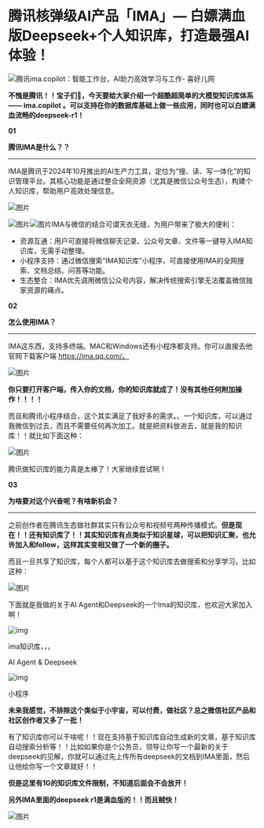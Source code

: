 # 腾讯核弹级AI产品「IMA」— 白嫖满血版Deepseek+个人知识库，打造最强AI体验！


![腾讯ima.copilot：智能工作台，AI助力高效学习与工作- 喜好儿网](./%E8%85%BE%E8%AE%AF%E6%A0%B8%E5%BC%B9%E7%BA%A7AI%E4%BA%A7%E5%93%81%E3%80%8CIMA%E3%80%8D%E2%80%94%20%E7%99%BD%E5%AB%96%E6%BB%A1%E8%A1%80%E7%89%88Deepseek+%E4%B8%AA%E4%BA%BA%E7%9F%A5%E8%AF%86%E5%BA%93%EF%BC%8C%E6%89%93%E9%80%A0%E6%9C%80%E5%BC%BAAI%E4%BD%93%E9%AA%8C%EF%BC%81.assets/640-20250503222317567)











**不愧是腾讯！！宝子们👫，今天要给大家介绍一个超酷超简单的大模型知识库体系—— ima.copilot 。可以支持在你的数据库基础上做一些应用，同时也可以白嫖满血流畅的deepseek-r1！**







**01**

**腾讯IMA是什么？？**

------



IMA是腾讯于2024年10月推出的AI生产力工具，定位为“搜、读、写一体化”的知识管理平台。其核心功能是通过整合全网资源（尤其是微信公众号生态），构建个人知识库，帮助用户高效处理信息。

![图片](./%E8%85%BE%E8%AE%AF%E6%A0%B8%E5%BC%B9%E7%BA%A7AI%E4%BA%A7%E5%93%81%E3%80%8CIMA%E3%80%8D%E2%80%94%20%E7%99%BD%E5%AB%96%E6%BB%A1%E8%A1%80%E7%89%88Deepseek+%E4%B8%AA%E4%BA%BA%E7%9F%A5%E8%AF%86%E5%BA%93%EF%BC%8C%E6%89%93%E9%80%A0%E6%9C%80%E5%BC%BAAI%E4%BD%93%E9%AA%8C%EF%BC%81.assets/640-20250503222317624)

![图片](./%E8%85%BE%E8%AE%AF%E6%A0%B8%E5%BC%B9%E7%BA%A7AI%E4%BA%A7%E5%93%81%E3%80%8CIMA%E3%80%8D%E2%80%94%20%E7%99%BD%E5%AB%96%E6%BB%A1%E8%A1%80%E7%89%88Deepseek+%E4%B8%AA%E4%BA%BA%E7%9F%A5%E8%AF%86%E5%BA%93%EF%BC%8C%E6%89%93%E9%80%A0%E6%9C%80%E5%BC%BAAI%E4%BD%93%E9%AA%8C%EF%BC%81.assets/640-20250503222317572)![图片](./%E8%85%BE%E8%AE%AF%E6%A0%B8%E5%BC%B9%E7%BA%A7AI%E4%BA%A7%E5%93%81%E3%80%8CIMA%E3%80%8D%E2%80%94%20%E7%99%BD%E5%AB%96%E6%BB%A1%E8%A1%80%E7%89%88Deepseek+%E4%B8%AA%E4%BA%BA%E7%9F%A5%E8%AF%86%E5%BA%93%EF%BC%8C%E6%89%93%E9%80%A0%E6%9C%80%E5%BC%BAAI%E4%BD%93%E9%AA%8C%EF%BC%81.assets/640-20250503222317579)IMA与微信的结合可谓天衣无缝，为用户带来了极大的便利：

- 资源互通：用户可直接将微信聊天记录、公众号文章、文件等一键导入IMA知识库，无需手动整理。
- 小程序支持：通过微信搜索“IMA知识库”小程序，可直接使用IMA的全网搜索、文档总结、问答等功能。
- 生态整合：IMA优先调用微信公众号内容，解决传统搜索引擎无法覆盖微信独家资源的痛点。







**02**

**怎么使用IMA？**

------



IMA这东西，支持多终端。MAC和Windows还有小程序都支持。你可以直接去他官网下载客户端 https://ima.qq.com/。

![图片](./%E8%85%BE%E8%AE%AF%E6%A0%B8%E5%BC%B9%E7%BA%A7AI%E4%BA%A7%E5%93%81%E3%80%8CIMA%E3%80%8D%E2%80%94%20%E7%99%BD%E5%AB%96%E6%BB%A1%E8%A1%80%E7%89%88Deepseek+%E4%B8%AA%E4%BA%BA%E7%9F%A5%E8%AF%86%E5%BA%93%EF%BC%8C%E6%89%93%E9%80%A0%E6%9C%80%E5%BC%BAAI%E4%BD%93%E9%AA%8C%EF%BC%81.assets/640-20250503222317612)



**你只要打开客户端，传入你的文档，你的知识库就成了！没有其他任何附加操作！！！！**



而且和腾讯小程序结合，这个其实满足了我好多的需求。。一个知识库，可以通过我微信到过去，而且不需要任何再次加工。就是把资料放进去，就是我的知识库！！就比如下面这种：



![图片](./%E8%85%BE%E8%AE%AF%E6%A0%B8%E5%BC%B9%E7%BA%A7AI%E4%BA%A7%E5%93%81%E3%80%8CIMA%E3%80%8D%E2%80%94%20%E7%99%BD%E5%AB%96%E6%BB%A1%E8%A1%80%E7%89%88Deepseek+%E4%B8%AA%E4%BA%BA%E7%9F%A5%E8%AF%86%E5%BA%93%EF%BC%8C%E6%89%93%E9%80%A0%E6%9C%80%E5%BC%BAAI%E4%BD%93%E9%AA%8C%EF%BC%81.assets/640-20250503222317702)



腾讯做知识库的能力真是太棒了！大家继续尝试啊！







**03**

**为啥要对这个兴奋呢？有啥新机会？**

------



之前创作者在腾讯生态做社群其实只有公众号和视频号两种传播模式。**但是现在！！还有知识库了！！其实知识库有点类似于知识星球，可以把知识汇聚，也允许加入和follow，这样其实变相又做了一个新的圈子。**



而且一旦共享了知识库，每个人都可以基于这个知识库去做搜索和分享学习。比如这种：



![图片](./%E8%85%BE%E8%AE%AF%E6%A0%B8%E5%BC%B9%E7%BA%A7AI%E4%BA%A7%E5%93%81%E3%80%8CIMA%E3%80%8D%E2%80%94%20%E7%99%BD%E5%AB%96%E6%BB%A1%E8%A1%80%E7%89%88Deepseek+%E4%B8%AA%E4%BA%BA%E7%9F%A5%E8%AF%86%E5%BA%93%EF%BC%8C%E6%89%93%E9%80%A0%E6%9C%80%E5%BC%BAAI%E4%BD%93%E9%AA%8C%EF%BC%81.assets/640-20250503222317575)



下面就是我做的关于AI Agent和Deepseek的一个Ima的知识库，也欢迎大家加入啊！





![img](./%E8%85%BE%E8%AE%AF%E6%A0%B8%E5%BC%B9%E7%BA%A7AI%E4%BA%A7%E5%93%81%E3%80%8CIMA%E3%80%8D%E2%80%94%20%E7%99%BD%E5%AB%96%E6%BB%A1%E8%A1%80%E7%89%88Deepseek+%E4%B8%AA%E4%BA%BA%E7%9F%A5%E8%AF%86%E5%BA%93%EF%BC%8C%E6%89%93%E9%80%A0%E6%9C%80%E5%BC%BAAI%E4%BD%93%E9%AA%8C%EF%BC%81.assets/640-20250503222317451.png)

ima知识库，，，

AI Agent & Deepseek

![img](./%E8%85%BE%E8%AE%AF%E6%A0%B8%E5%BC%B9%E7%BA%A7AI%E4%BA%A7%E5%93%81%E3%80%8CIMA%E3%80%8D%E2%80%94%20%E7%99%BD%E5%AB%96%E6%BB%A1%E8%A1%80%E7%89%88Deepseek+%E4%B8%AA%E4%BA%BA%E7%9F%A5%E8%AF%86%E5%BA%93%EF%BC%8C%E6%89%93%E9%80%A0%E6%9C%80%E5%BC%BAAI%E4%BD%93%E9%AA%8C%EF%BC%81.assets/0-20250503222317450.jpeg)

小程序



**未来我感觉，不排除这个类似于小宇宙，可以付费，做社区？总之微信社区产品和社区创作者又多了一批！**



有了知识库你可以干啥呢！！现在支持基于知识库自动生成新的文章，基于知识库自动搜索分析等！！比如如果你是个公务员，领导让你写一个最新的关于deepseek的见解，你就可以通过先上传所有deepseek的文档到IMA里面，然后让他给你写一个文章就好！！ 



**但是这里有1G的知识库文件限制，不知道后面会不会放开！**



**另外IMA里面的deepseek r1是满血版的！！而且贼快！**

![图片](./%E8%85%BE%E8%AE%AF%E6%A0%B8%E5%BC%B9%E7%BA%A7AI%E4%BA%A7%E5%93%81%E3%80%8CIMA%E3%80%8D%E2%80%94%20%E7%99%BD%E5%AB%96%E6%BB%A1%E8%A1%80%E7%89%88Deepseek+%E4%B8%AA%E4%BA%BA%E7%9F%A5%E8%AF%86%E5%BA%93%EF%BC%8C%E6%89%93%E9%80%A0%E6%9C%80%E5%BC%BAAI%E4%BD%93%E9%AA%8C%EF%BC%81.assets/640-20250503222317643)



